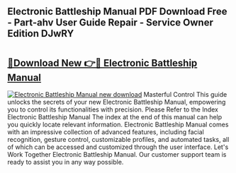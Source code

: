 ## Electronic Battleship Manual PDF Download Free - Part-ahv User Guide Repair - Service Owner Edition DJwRY

# <h2><a href="http://bc23453.oget.top/?id=Electronic+Battleship+Manual">🔗Download New 👉🔴 Electronic Battleship Manual</a></h2>

[![Electronic Battleship Manual new download](https://i.imgur.com/5g1atiW.png)](http://bc23453.oget.top/?id=Electronic+Battleship+Manual)
Masterful Control This guide unlocks the secrets of your new Electronic Battleship Manual, empowering you to control its functionalities with precision. Please Refer to the Index Electronic Battleship Manual The index at the end of this manual can help you quickly locate relevant information. Electronic Battleship Manual comes with an impressive collection of advanced features, including facial recognition, gesture control, customizable profiles, and automated tasks, all of which can be accessed and customized through the user interface. Let's Work Together Electronic Battleship Manual. Our customer support team is ready to assist you in any way possible.
